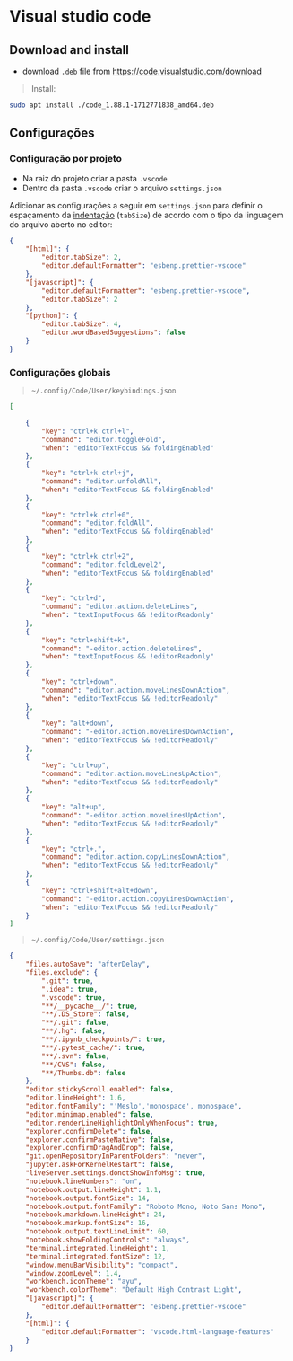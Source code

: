 # Visual studio code

## Download and install

- download `.deb` file from https://code.visualstudio.com/download

> Install:

```bash
sudo apt install ./code_1.88.1-1712771838_amd64.deb
```

## Configurações

### Configuração por projeto

- Na raiz do projeto criar a pasta `.vscode`
- Dentro da pasta `.vscode` criar o arquivo `settings.json`


Adicionar as configurações a seguir em `settings.json` para definir o espaçamento da [indentação](https://pt.wikipedia.org/wiki/Indenta%C3%A7%C3%A3o) (`tabSize`) de acordo com o tipo da linguagem do arquivo aberto no editor:

```json
{
    "[html]": {
        "editor.tabSize": 2,
        "editor.defaultFormatter": "esbenp.prettier-vscode"
    },
    "[javascript]": {
        "editor.defaultFormatter": "esbenp.prettier-vscode",
        "editor.tabSize": 2
    },
    "[python]": {
        "editor.tabSize": 4,
        "editor.wordBasedSuggestions": false
    }
}
```

### Configurações globais

> `~/.config/Code/User/keybindings.json`

```json
[

    {
        "key": "ctrl+k ctrl+l",
        "command": "editor.toggleFold",
        "when": "editorTextFocus && foldingEnabled"
    },
    {
        "key": "ctrl+k ctrl+j",
        "command": "editor.unfoldAll",
        "when": "editorTextFocus && foldingEnabled"
    },
    {
        "key": "ctrl+k ctrl+0",
        "command": "editor.foldAll",
        "when": "editorTextFocus && foldingEnabled"
    },
    {
        "key": "ctrl+k ctrl+2",
        "command": "editor.foldLevel2",
        "when": "editorTextFocus && foldingEnabled"
    },
    {
        "key": "ctrl+d",
        "command": "editor.action.deleteLines",
        "when": "textInputFocus && !editorReadonly"
    },
    {
        "key": "ctrl+shift+k",
        "command": "-editor.action.deleteLines",
        "when": "textInputFocus && !editorReadonly"
    },
    {
        "key": "ctrl+down",
        "command": "editor.action.moveLinesDownAction",
        "when": "editorTextFocus && !editorReadonly"
    },
    {
        "key": "alt+down",
        "command": "-editor.action.moveLinesDownAction",
        "when": "editorTextFocus && !editorReadonly"
    },
    {
        "key": "ctrl+up",
        "command": "editor.action.moveLinesUpAction",
        "when": "editorTextFocus && !editorReadonly"
    },
    {
        "key": "alt+up",
        "command": "-editor.action.moveLinesUpAction",
        "when": "editorTextFocus && !editorReadonly"
    },
    {
        "key": "ctrl+.",
        "command": "editor.action.copyLinesDownAction",
        "when": "editorTextFocus && !editorReadonly"
    },
    {
        "key": "ctrl+shift+alt+down",
        "command": "-editor.action.copyLinesDownAction",
        "when": "editorTextFocus && !editorReadonly"
    }
]
```

> `~/.config/Code/User/settings.json`

```json
{
    "files.autoSave": "afterDelay",
    "files.exclude": {
        ".git": true,
        ".idea": true,
        ".vscode": true,
        "**/__pycache__/": true,
        "**/.DS_Store": false,
        "**/.git": false,
        "**/.hg": false,
        "**/.ipynb_checkpoints/": true,
        "**/.pytest_cache/": true,
        "**/.svn": false,
        "**/CVS": false,
        "**/Thumbs.db": false
    },
    "editor.stickyScroll.enabled": false,
    "editor.lineHeight": 1.6,
    "editor.fontFamily": "'Meslo','monospace', monospace",
    "editor.minimap.enabled": false,
    "editor.renderLineHighlightOnlyWhenFocus": true,
    "explorer.confirmDelete": false,
    "explorer.confirmPasteNative": false,
    "explorer.confirmDragAndDrop": false,
    "git.openRepositoryInParentFolders": "never",
    "jupyter.askForKernelRestart": false,
    "liveServer.settings.donotShowInfoMsg": true,
    "notebook.lineNumbers": "on",
    "notebook.output.lineHeight": 1.1,
    "notebook.output.fontSize": 14,
    "notebook.output.fontFamily": "Roboto Mono, Noto Sans Mono",
    "notebook.markdown.lineHeight": 24,
    "notebook.markup.fontSize": 16,
    "notebook.output.textLineLimit": 60,
    "notebook.showFoldingControls": "always",
    "terminal.integrated.lineHeight": 1,
    "terminal.integrated.fontSize": 12,
    "window.menuBarVisibility": "compact",
    "window.zoomLevel": 1.4,
    "workbench.iconTheme": "ayu",
    "workbench.colorTheme": "Default High Contrast Light",
    "[javascript]": {
        "editor.defaultFormatter": "esbenp.prettier-vscode"
    },
    "[html]": {
        "editor.defaultFormatter": "vscode.html-language-features"
    }
}
```